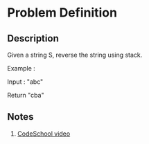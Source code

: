 # Problem Definition

## Description

Given a string S, reverse the string using stack.

Example :

Input : "abc"

Return "cba"

## Notes

1. [CodeSchool video](https://www.youtube.com/watch?v=hNP72JdOIgY)